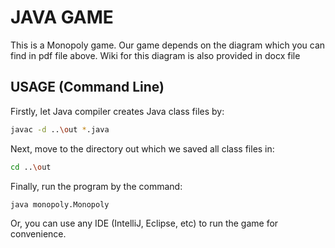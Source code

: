 # JAVA GAME
This is a Monopoly game. Our game depends on the diagram which you can find in pdf file above. Wiki for this diagram is also provided in docx file
## USAGE (Command Line)

Firstly, let Java compiler creates Java class files by: 
```bash
javac -d ..\out *.java
```
Next, move to the directory out which we saved all class files in:
```bash
cd ..\out
```
Finally, run the program by the command:
```bash
java monopoly.Monopoly
```
Or, you can use any IDE (IntelliJ, Eclipse, etc) to run the game for convenience.
